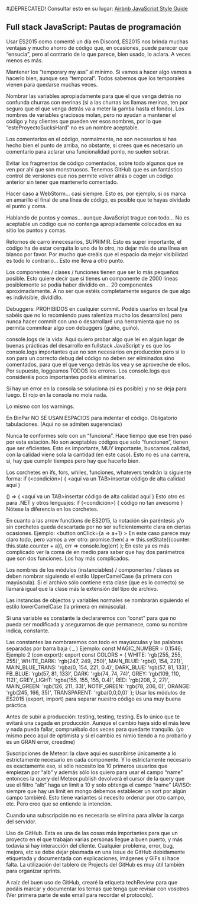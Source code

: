 #¡DEPRECATED!
Consultar esto en su lugar: [Airbnb JavaScript Style Guide](https://github.com/airbnb/javascript/blob/master/README.md)

## Full stack JavaScript: Pautas de programación

Usar ES2015 como comenté un día en Discord, ES2015 nos brinda muchas ventajas y mucho ahorro de código que, en ocasiones, puede parecer que “ensucia”, pero al contrario de lo que parece, bien usado, lo aclara. A veces menos es más.

Mantener los “temporary my ass” al mínimo. Si vamos a hacer algo vamos a hacerlo bien, aunque sea “temporal”. Todos sabemos que los temporales vienen para quedarse muchas veces.

Nombrar las variables apropiadamente para que el que venga detrás no confunda churras con merinas (si a las churras las llamas merinas, ten por seguro que el que venga detrás va a meter la gamba hasta el fondo). Los nombres de variables graciosos molan, pero no ayudan a mantener el código y hay clientes que pueden ver esos nombres, por lo que “esteProyectoSucksHard” no es un nombre aceptable.

Los comentarios en el código, normalmente, no son necesarios si has hecho bien el punto de arriba, no obstante, si crees que es necesario un comentario para aclarar una funcionalidad ponlo, no suelen sobrar.

Evitar los fragmentos de código comentados, sobre todo algunos que se ven por ahí que son monstruosos. Tenemos GitHub que es un fantástico control de versiones que nos permite volver atrás o coger un código anterior sin tener que mantenerlo comentado.

Hacer caso a WebStorm… casi siempre. Esto es, por ejemplo, si os marca en amarillo el final de una línea de código, es posible que te hayas olvidado el punto y coma.

Hablando de puntos y comas… aunque JavaScript trague con todo… No es aceptable un código que no contenga apropiadamente colocados en su sitio los puntos y comas.

Retornos de carro innecesarios, SUPRIMIR. Esto es super importante, el código ha de estar cerquita lo uno de lo otro, no dejar más de una línea en blanco por favor. Por mucho que creáis que el espacio da mejor visibilidad es todo lo contrario… Esto me lleva a otro punto.

Los componentes / clases / funciones tienen que ser lo más pequeños posible. Esto quiere decir que si tienes un componente de 2000 líneas posiblemente se podía haber dividido en… 20 componentes aproximadamente. A no ser que estéis completamente seguros de que algo es indivisible, divididlo.

Debuggers: PROHIBIDOS en cualquier commit. Podéis usarlos en local (ya sabéis que no lo recomiendo pues ralentiza mucho los desarrollos) pero nunca hacer commit con uno o desarrollaré una herramienta que no os permita commitear algo con debuggers (guiño, guiño).

console.logs de la vida: Aquí quiero probar algo que leí en algún lugar de buenas prácticas del desarrollo en fullstack JavaScript y es que los console.logs importantes que no son necesarios en producción pero si lo son para un correcto debug del código no deben ser eliminados sino comentados, para que el que venga detrás los vea y se aproveche de ellos. Por supuesto, loggeamos TODOS los errores. Los console.logs que consideréis poco importantes podéis eliminarlos.

Si hay un error en la consola se soluciona (si es posible) y no se deja para luego. El rojo en la consola no mola nada.

Lo mismo con los warnings.

En BinPar NO SE USAN ESPACIOS para indentar el código. Obligatorio tabulaciones. (Aquí no se admiten sugerencias)

Nunca te conformes solo con un “funciona”. Hace tiempo que ese tren pasó por esta estación. No son aceptables códigos que solo “funcionen”, tienen que ser eficientes. Esto es importante, MUY importante, buscamos calidad, con la calidad viene sola la cantidad (en este caso). Esto no es una carrera, si, hay que cumplir tiempos pero hay que hacerlo bien.

Los corchetes en ifs, fors, whiles, funciones, whatevers tendrán la siguiente forma:
if (<condición>) {
<aquí va un TAB>insertar código de alta calidad aquí
}

() => {
<aquí va un TAB>insertar código de alta calidad aquí
}
Esto otro es para .NET y otros lenguajes:
if (<condición>)
{
   código no tan awesome
}
Nótese la diferencia en los corchetes.

En cuanto a las arrow functions de ES2015, la notación sin paréntesis y/o sin corchetes queda descartada por no ser suficientemente clara en ciertas ocasiones. Ejemplo:
<button onClick={a => a+1} ></button>
En este caso parece muy claro todo, pero vamos a ver otro:
promise.then(
   a => this.setState({counter: this.state.counter + a}), err => console.log(err)
);
En este ya es más complicado ver la coma de en medio para saber que hay dos parámetros que son dos funciones. Los hay más complicados.

Los nombres de los módulos (instanciables) / componentes / clases se deben nombrar siguiendo el estilo UpperCamelCase (la primera con mayúscula). Si el archivo sólo contiene esta clase (que es lo correcto) se llamará igual que la clase más la extensión del tipo de archivo.

Las instancias de objectos y variables normales se nombrarán siguiendo el estilo lowerCamelCase (la primera en minúscula).

Si una variable es constante la declararemos con “const” para que no pueda ser modificada y asegurarnos de que permanece, como su nombre indica, constante.

Las constantes las nombraremos con todo en mayúsculas y las palabras separadas por barra baja ( _ ) Ejemplo: const MAGIC_NUMBER = 0.1546;
Ejemplo 2 (con export):
export const COLORS = {
   WHITE: 'rgb(255, 255, 255)',
   WHITE_DARK: 'rgb(247, 249, 250)',
   MAIN_BLUE: 'rgb(0, 154, 221)',
   MAIN_BLUE_TRANS: 'rgba(0, 154, 221, 0.4)',
   DARK_BLUE: 'rgb(57, 81, 133)',
   FB_BLUE: 'rgb(57, 81, 133)',
   DARK: 'rgb(74, 74, 74)',
   GREY: 'rgb(109, 110, 112)',
   GREY_LIGHT: 'rgba(155, 155, 155, 0.4)',
   RED: 'rgb(208, 2, 27)',
   MAIN_GREEN: 'rgb(126, 211, 33)',
   NOTIF_GREEN: 'rgb(78, 206, 0)',
   ORANGE: 'rgb(245, 166, 35)',
   TRANSPARENT: 'rgba(0,0,0,0)'
};
Usar los módulos de ES2015 (export, import) para separar nuestro código es una muy buena práctica.

Antes de subir a producción: testing, testing, testing. Es lo único que te evitará una cagada en producción. Aunque el cambio haya sido el más leve y nada pueda fallar, compruébalo dos veces para quedarte tranquilo. (yo mismo peco aquí de optimista y si el cambio es nimio tiendo a no probarlo y es un GRAN error, creedme)

Suscripciones de Meteor: la clave aquí es suscribirse únicamente a lo estrictamente necesario en cada componente. Y lo estrictamente necesario es exactamente  eso, si sólo necesito los 10 primeros usuarios que empiezan por “alb” y además sólo los quiero para usar el campo “name” entonces la query del Meteor.publish devolverá el cursor de la query que use el filtro “alb” haga un limit a 10 y solo obtenga el campo “name” (AVISO: siempre que hay un limit en mongo debemos establecer un sort por algún campo también). Esto tiene variantes si necesito ordenar por otro campo, etc. Pero creo que se entiende la intención.

Cuando una subscripción no es necesaria se elimina para aliviar la carga del servidor.

Uso de GitHub. Esta es una de las cosas más importantes para que un proyecto en el que trabajan varias personas llegue a buen puerto, y más todavía si hay interacción del cliente. Cualquier problema, error, bug, mejora, etc se debe dejar plasmada en una Issue de GitHub debidamente etiquetada y documentada con explicaciones, imágenes y GIFs si hace falta. La utilización del tablero de Projects del GitHub es muy útil también para organizar sprints.

A raíz del buen uso de GitHub, crearé la etiqueta techReview para que podáis marcar y documentar los temas que tenga que revisar con vosotros (Ver primera parte de este email para recordar el protocolo).
